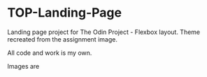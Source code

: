 # TOP-Landing-Page
Landing page project for The Odin Project - Flexbox layout. Theme recreated from the assignment image.

All code and work is my own.

Images are 